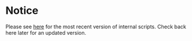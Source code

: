 # Notice

Please see [here](https://github.com/erichliang/ChangeIn) for the most recent version of internal scripts. Check back here later for an updated version.
